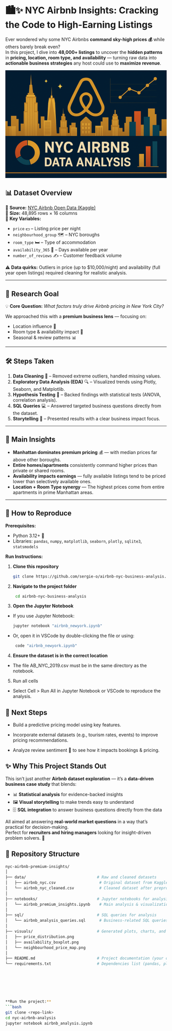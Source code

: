# 🏙✨ **NYC Airbnb  Insights: Cracking the Code to High-Earning Listings**  

Ever wondered why some NYC Airbnbs **command sky-high prices 💰** while others barely break even?  
In this project, I dive into **48,000+ listings** to uncover the **hidden patterns** in **pricing, location, room type, and availability** — turning raw data into **actionable business strategies** any host could use to **maximize revenue**.  


<p align="center">
  <img src="https://raw.githubusercontent.com/sergie-o/airbnb-nyc-business-analysis/main/4740D4CA-4528-46F5-A6A0-45C3E5AB4219.png" alt="NYC Airbnb Data Analysis" width="800">
</p>

## 📊 **Dataset Overview**
📌 **Source:** [NYC Airbnb Open Data (Kaggle)](https://www.kaggle.com/datasets/dgomonov/new-york-city-airbnb-open-data)  
📏 **Size:** 48,895 rows × 16 columns  
🔑 **Key Variables:**  
- `price` 💵 – Listing price per night  
- `neighbourhood_group` 🗺 – NYC boroughs  
- `room_type` 🛏 – Type of accommodation  
- `availability_365` 📅 – Days available per year  
- `number_of_reviews` ✍ – Customer feedback volume  

⚠ **Data quirks:** Outliers in price (up to $10,000/night) and availability (full year open listings) required cleaning for realistic analysis.

---

## 🎯 **Research Goal**
💡 **Core Question:** *What factors truly drive Airbnb pricing in New York City?*  

We approached this with a **premium business lens** — focusing on:  
- Location influence 🗽  
- Room type & availability impact 📅  
- Seasonal & review patterns 📊  

---

## 🛠 **Steps Taken**
1. **Data Cleaning** 🧹 – Removed extreme outliers, handled missing values.  
2. **Exploratory Data Analysis (EDA)** 🔍 – Visualized trends using Plotly, Seaborn, and Matplotlib.  
3. **Hypothesis Testing** 📐 – Backed findings with statistical tests (ANOVA, correlation analysis).  
4. **SQL Queries** 💻 – Answered targeted business questions directly from the dataset.  
5. **Storytelling** 📝 – Presented results with a clear business impact focus.  

---

## 🚀 **Main Insights**
- **Manhattan dominates premium pricing** 💰 — with median prices far above other boroughs.  
- **Entire homes/apartments** consistently command higher prices than private or shared rooms.  
- **Availability impacts earnings** — fully available listings tend to be priced lower than selectively available ones.  
- **Location + Room Type synergy** — The highest prices come from entire apartments in prime Manhattan areas.  

---

## 🔄 **How to Reproduce**
**Prerequisites:**  
- Python 3.12+ 🐍  
- Libraries: `pandas`, `numpy`, `matplotlib`, `seaborn`, `plotly`, `sqlite3`, `statsmodels` 

 **Run Instructions:**
1. **Clone this repository**
   ```bash
   git clone https://github.com/sergie-o/airbnb-nyc-business-analysis.git
2. **Navigate to the project folder**
   ```bash
    cd airbnb-nyc-business-analysis
3. **Open the Jupyter Notebook**
- If you use Jupyter Notebook:
   ```bash
   jupyter notebook "airbnb_newyork.ipynb"
- Or, open it in VSCode by double-clicking the file or using:
   ```bash
    code "airbnb_newyork.ipynb"
4. **Ensure the dataset is in the correct location**
- The file AB_NYC_2019.csv must be in the same directory as the notebook.
5. Run all cells
- Select Cell > Run All in Jupyter Notebook or VSCode to reproduce the analysis.
## :rocket: Next Steps
-  Build a predictive pricing model using key features.
  
-  Incorporate external datasets (e.g., tourism rates, events) to improve pricing recommendations.

-  Analyze review sentiment 📝 to see how it impacts bookings & pricing.


## ✨ Why This Project Stands Out  

This isn’t just another **Airbnb dataset exploration** — it’s a **data-driven business case study** that blends:  

- 📊 **Statistical analysis** for evidence-backed insights  
- 🖼 **Visual storytelling** to make trends easy to understand  
- 🗄 **SQL integration** to answer business questions directly from the data  

All aimed at answering **real-world market questions** in a way that’s practical for decision-making.  
Perfect for **recruiters and hiring managers** looking for insight-driven problem solvers. 🚀  

## 📁 Repository Structure  
```bash
nyc-airbnb-premium-insights/
│
├── data/                               # Raw and cleaned datasets
│   ├── airbnb_nyc.csv                   # Original dataset from Kaggle
│   └── airbnb_nyc_cleaned.csv           # Cleaned dataset after preprocessing
│
├── notebooks/                          # Jupyter notebooks for analysis
│   └── airbnb_premium_insights.ipynb    # Main analysis & visualizations
│
├── sql/                                # SQL queries for analysis
│   └── airbnb_analysis_queries.sql      # Business-related SQL queries
│
├── visuals/                            # Generated plots, charts, and maps
│   ├── price_distribution.png
│   ├── availability_boxplot.png
│   └── neighbourhood_price_map.png
│
├── README.md                           # Project documentation (your catchy version)
└── requirements.txt                    # Dependencies list (pandas, plotly, sqlite3, etc.)   ```






**Run the project:**  
```bash
git clone <repo-link>
cd nyc-airbnb-analysis
jupyter notebook airbnb_analysis.ipynb
